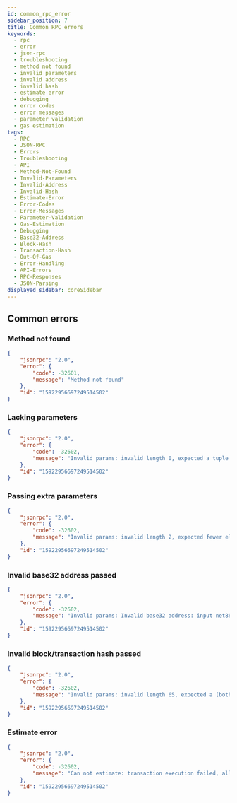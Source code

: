 ```yaml
---
id: common_rpc_error
sidebar_position: 7
title: Common RPC errors
keywords:
  - rpc
  - error
  - json-rpc
  - troubleshooting
  - method not found
  - invalid parameters
  - invalid address
  - invalid hash
  - estimate error
  - debugging
  - error codes
  - error messages
  - parameter validation
  - gas estimation
tags:
  - RPC
  - JSON-RPC
  - Errors
  - Troubleshooting
  - API
  - Method-Not-Found
  - Invalid-Parameters
  - Invalid-Address
  - Invalid-Hash
  - Estimate-Error
  - Error-Codes
  - Error-Messages
  - Parameter-Validation
  - Gas-Estimation
  - Debugging
  - Base32-Address
  - Block-Hash
  - Transaction-Hash
  - Out-Of-Gas
  - Error-Handling
  - API-Errors
  - RPC-Responses
  - JSON-Parsing
displayed_sidebar: coreSidebar
---
```


## Common errors

### Method not found

```json
{
    "jsonrpc": "2.0",
    "error": {
        "code": -32601,
        "message": "Method not found"
    },
    "id": "15922956697249514502"
}
```

### Lacking parameters

```json
{
    "jsonrpc": "2.0",
    "error": {
        "code": -32602,
        "message": "Invalid params: invalid length 0, expected a tuple of size 1."
    },
    "id": "15922956697249514502"
}
```

### Passing extra parameters

```json
{
    "jsonrpc": "2.0",
    "error": {
        "code": -32602,
        "message": "Invalid params: invalid length 2, expected fewer elements in array."
    },
    "id": "15922956697249514502"
}
```

### Invalid base32 address passed

```json
{
    "jsonrpc": "2.0",
    "error": {
        "code": -32602,
        "message": "Invalid params: Invalid base32 address: input net8888:aak2rra2njvd77ezwjvx04kkds9fzagfe6xm1vavv4dd error invalid checksum (actual 1122 != 0)."
    },
    "id": "15922956697249514502"
}
```

### Invalid block/transaction hash passed

```json
{
    "jsonrpc": "2.0",
    "error": {
        "code": -32602,
        "message": "Invalid params: invalid length 65, expected a (both 0x-prefixed or not) hex string with length of 64."
    },
    "id": "15922956697249514502"
}
```

### Estimate error

```json
{
    "jsonrpc": "2.0",
    "error": {
        "code": -32602,
        "message": "Can not estimate: transaction execution failed, all gas will be charged (execution error: VmError(OutOfGas))"
    },
    "id": "15922956697249514502"
}
```
